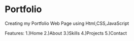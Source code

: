 # Portfolio
Creating my Portfolio Web Page using Html,CSS,JavaScript

Features:
   1.)Home
   2.)About
   3.)Skills 
   4.)Projects 
   5.)Contact 
